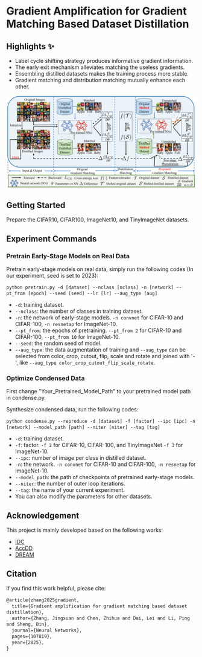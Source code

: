 # Gradient Amplification for Gradient Matching Based Dataset Distillation

## Highlights :sparkles:
- Label cycle shifting strategy produces informative gradient information. 
- The early exit mechanism alleviates matching the useless gradients.
- Ensembling distilled datasets makes the training process more stable. 
- Gradient matching and distribution matching mutually enhance each other.

![Basic idea](assets/arch.png)

## Getting Started
Prepare the CIFAR10, CIFAR100, ImageNet10, and TinyImageNet datasets.

## Experiment Commands

### Pretrain Early-Stage Models on Real Data

Pretrain early-stage models on real data, simply run the following codes  (In our experiment, seed is set to 2023):

```
python pretrain.py -d [dataset] --nclass [nclass] -n [network] --pt_from [epoch] --seed [seed] --lr [lr] --aug_type [aug]
```

- ```-d```: training dataset.
- ```--nclass```: the number of classes in training dataset.
- ```-n```: the network of early-stage models. ```-n convnet``` for CIFAR-10 and CIFAR-100, ```-n resnetap``` for ImageNet-10.
- ```--pt_from```: the epochs of pretraining. ```--pt_from 2``` for CIFAR-10 and CIFAR-100, ```--pt_from 10``` for ImageNet-10.
- ```--seed```: the random seed of model. 
- ```--aug_type```: the data augmentation of training and ```--aug_type``` can be selected from color, crop, cutout, flip, scale and rotate and joined with '-', like ```--aug_type color_crop_cutout_flip_scale_rotate```.


### Optimize Condensed Data

First change "Your_Pretrained_Model_Path" to your pretrained model path in condense.py.

Synthesize condensed data, run the following codes:

```
python condense.py --reproduce -d [dataset] -f [factor] --ipc [ipc] -n [network] --model_path [path] --niter [niter] --tag [tag]
```

- ```-d```: training dataset.
- ```-f```: factor. ```-f 2``` for CIFAR-10, CIFAR-100, and TinyImageNet ```-f 3``` for ImageNet-10.
- ```--ipc```: number of image per class in distilled dataset.
- ```-n```: the network. ```-n convnet``` for CIFAR-10 and CIFAR-100, ```-n resnetap``` for ImageNet-10.
- ```--model_path```: the path of checkpoints of pretrained early-stage models.
- ```--niter```: the number of outer loop iterations.
- ```--tag```: the name of your current experiment.
- You can also modify the parameters for other datasets.


## Acknowledgement
This project is mainly developed based on the following works:
- [IDC](https://github.com/snu-mllab/efficient-dataset-condensation)
- [AccDD](https://github.com/ncsu-dk-lab/Acc-DD)
- [DREAM](https://github.com/vimar-gu/DREAM)

## Citation
If you find this work helpful, please cite:
```
@article{zhang2025gradient,
  title={Gradient amplification for gradient matching based dataset distillation},
  author={Zhang, Jingxuan and Chen, Zhihua and Dai, Lei and Li, Ping and Sheng, Bin},
  journal={Neural Networks},
  pages={107819},
  year={2025},
}
```
